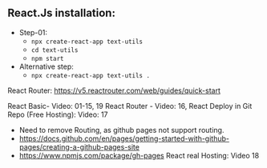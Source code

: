 ## React.Js installation:
- Step-01:
  - `npx create-react-app text-utils`
  - `cd text-utils`
  - `npm start`
- Alternative step:
  - `npx create-react-app text-utils .`


React Router: https://v5.reactrouter.com/web/guides/quick-start

React Basic- Video: 01-15, 19
React Router - Video: 16,
React Deploy in Git Repo (Free Hosting): Video: 17
  - Need to remove Routing, as github pages not support routing.
  - https://docs.github.com/en/pages/getting-started-with-github-pages/creating-a-github-pages-site
  - https://www.npmjs.com/package/gh-pages
React real Hosting: Video 18
